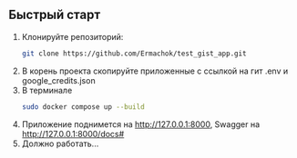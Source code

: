 ## Быстрый старт

1. Клонируйте репозиторий:
   ```bash
   git clone https://github.com/Ermachok/test_gist_app.git

2. В корень проекта скопируйте приложенные с ссылкой на гит .env и google_credits.json
3. В терминале 
    ```bash
   sudo docker compose up --build 
4. Приложение поднимется на http://127.0.0.1:8000, Swagger на http://127.0.0.1:8000/docs#
5. Должно работать...
 
